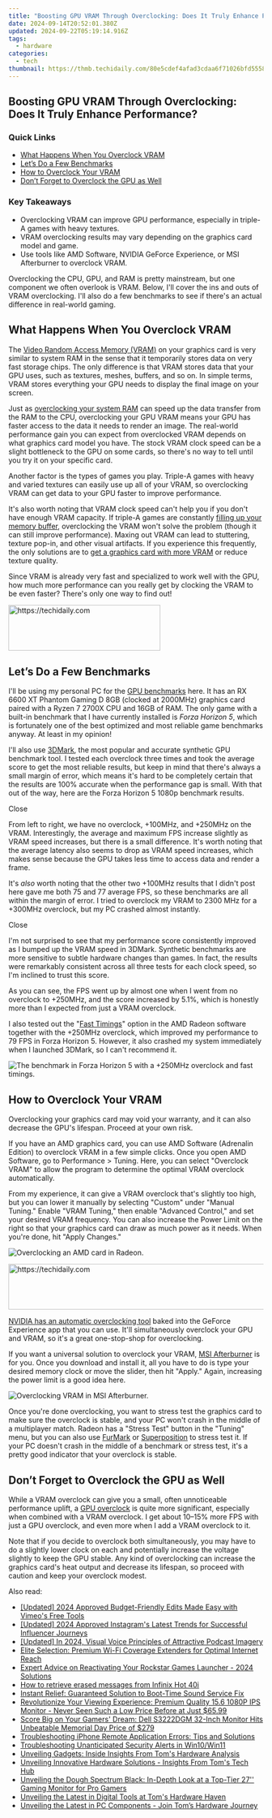 ```yaml
---
title: "Boosting GPU VRAM Through Overclocking: Does It Truly Enhance Performance?"
date: 2024-09-14T20:52:01.380Z
updated: 2024-09-22T05:19:14.916Z
tags:
  - hardware
categories:
  - tech
thumbnail: https://thmb.techidaily.com/80e5cdef4afad3cdaa6f71026bfd555865de3d18de62989f967049cc703431b5.jpg
---
```


## Boosting GPU VRAM Through Overclocking: Does It Truly Enhance Performance?

### Quick Links

* [What Happens When You Overclock VRAM](https://sim-unlock.techidaily.com/in-2024-what-does-enter-puk-code-mean-and-why-did-the-sim-get-puk-blocked-on-samsung-galaxy-s23-fe-device-by-drfone-android/)
* [Let’s Do a Few Benchmarks](https://youtube-webster.techidaily.com/024-approved-fundamental-equipment-for-channel-foundations/)
* [How to Overclock Your VRAM](https://facebook-clips.techidaily.com/instagrams-best-practices-for-video-posts/)
* [Don’t Forget to Overclock the GPU as Well](https://youtube-web.techidaily.com/outube-to-igtv-conversion-pro-tips-revealed/)

### Key Takeaways

* Overclocking VRAM can improve GPU performance, especially in triple-A games with heavy textures.
* VRAM overclocking results may vary depending on the graphics card model and game.
* Use tools like AMD Software, NVIDIA GeForce Experience, or MSI Afterburner to overclock VRAM.

 Overclocking the CPU, GPU, and RAM is pretty mainstream, but one component we often overlook is VRAM. Below, I'll cover the ins and outs of VRAM overclocking. I'll also do a few benchmarks to see if there's an actual difference in real-world gaming.

##  What Happens When You Overclock VRAM

 The [Video Random Access Memory (VRAM)](http://www.howtogeek.com/781787/what-is-vram/) on your graphics card is very similar to system RAM in the sense that it temporarily stores data on very fast storage chips. The only difference is that VRAM stores data that your GPU uses, such as textures, meshes, buffers, and so on. In simple terms, VRAM stores everything your GPU needs to display the final image on your screen.

 Just as [overclocking your system RAM](https://technical-tips.techidaily.com/the-ultimate-guide-to-syncing-various-bluetooth-sound-systems-with-just-one-gadget/) can speed up the data transfer from the RAM to the CPU, overclocking your GPU VRAM means your GPU has faster access to the data it needs to render an image. The real-world performance gain you can expect from overclocked VRAM depends on what graphics card model you have. The stock VRAM clock speed can be a slight bottleneck to the GPU on some cards, so there's no way to tell until you try it on your specific card.

 Another factor is the types of games you play. Triple-A games with heavy and varied textures can easily use up all of your VRAM, so overclocking VRAM can get data to your GPU faster to improve performance.

 It's also worth noting that VRAM clock speed can't help you if you don't have enough VRAM capacity. If triple-A games are constantly [filling up your memory buffer](https://blog-min.techidaily.com/how-to-downgrade-iphone-12-pro-max-to-an-older-version-drfone-by-drfone-ios-system-repair-ios-system-repair/), overclocking the VRAM won't solve the problem (though it can still improve performance). Maxing out VRAM can lead to stuttering, texture pop-in, and other visual artifacts. If you experience this frequently, the only solutions are to [get a graphics card with more VRAM](https://extra-resources.techidaily.com/master-subtitles-from-srt-with-3-steps/) or reduce texture quality.

 Since VRAM is already very fast and specialized to work well with the GPU, how much more performance can you really get by clocking the VRAM to be even faster? There's only one way to find out!

<!-- affiliate ads begin -->
<a href="https://aligracehair.sjv.io/c/5597632/2135414/19272" target="_top" id="2135414">
  <img src="//a.impactradius-go.com/display-ad/19272-2135414" border="0" alt="https://techidaily.com" width="300" height="90"/>
</a>
<img height="0" width="0" src="https://aligracehair.sjv.io/i/5597632/2135414/19272" style="position:absolute;visibility:hidden;" border="0" />
<!-- affiliate ads end -->

##  Let’s Do a Few Benchmarks

 I'll be using my personal PC for the [GPU benchmarks](https://android-unlock.techidaily.com/how-to-unlock-samsung-galaxy-a34-5g-phone-password-without-factory-reset-by-drfone-android/) here. It has an RX 6600 XT Phantom Gaming D 8GB (clocked at 2000MHz) graphics card paired with a Ryzen 7 2700X CPU and 16GB of RAM. The only game with a built-in benchmark that I have currently installed is _Forza Horizon 5_, which is fortunately one of the best optimized and most reliable game benchmarks anyway. At least in my opinion!

 I'll also use [3DMark](https://www.3dmark.com/), the most popular and accurate synthetic GPU benchmark tool. I tested each overclock three times and took the average score to get the most reliable results, but keep in mind that there's always a small margin of error, which means it's hard to be completely certain that the results are 100% accurate when the performance gap is small. With that out of the way, here are the Forza Horizon 5 1080p benchmark results.

Close 

 From left to right, we have no overclock, +100MHz, and +250MHz on the VRAM. Interestingly, the average and maximum FPS increase slightly as VRAM speed increases, but there is a small difference. It's worth noting that the average latency also seems to drop as VRAM speed increases, which makes sense because the GPU takes less time to access data and render a frame.

 It's _also_ worth noting that the other two +100MHz results that I didn't post here gave me both 75 and 77 average FPS, so these benchmarks are all within the margin of error. I tried to overclock my VRAM to 2300 MHz for a +300MHz overclock, but my PC crashed almost instantly.

Close 

 I'm not surprised to see that my performance score consistently improved as I bumped up the VRAM speed in 3DMark. Synthetic benchmarks are more sensitive to subtle hardware changes than games. In fact, the results were remarkably consistent across all three tests for each clock speed, so I'm inclined to trust this score.

 As you can see, the FPS went up by almost one when I went from no overclock to +250MHz, and the score increased by 5.1%, which is honestly more than I expected from just a VRAM overclock.

 I also tested out the "[Fast Timings](https://gamersnexus.net/gg/3473-amd-gpu-timings-benchmark)" option in the AMD Radeon software together with the +250MHz overclock, which improved my performance to 79 FPS in Forza Horizon 5\. However, it also crashed my system immediately when I launched 3DMark, so I can't recommend it.

![The benchmark in Forza Horizon 5 with a +250MHz overclock and fast timings.](https://static1.howtogeekimages.com/wordpress/wp-content/uploads/2024/07/z250-vram-overclock-fast-timings-crash-on-steel-noma.png) 

##  How to Overclock Your VRAM

 Overclocking your graphics card may void your warranty, and it can also decrease the GPU's lifespan. Proceed at your own risk.

 If you have an AMD graphics card, you can use AMD Software (Adrenalin Edition) to overclock VRAM in a few simple clicks. Once you open AMD Software, go to Performance > Tuning. Here, you can select "Overclock VRAM" to allow the program to determine the optimal VRAM overclock automatically.

 From my experience, it can give a VRAM overclock that's slightly too high, but you can lower it manually by selecting "Custom" under "Manual Tuning." Enable "VRAM Tuning," then enable "Advanced Control," and set your desired VRAM frequency. You can also increase the Power Limit on the right so that your graphics card can draw as much power as it needs. When you're done, hit "Apply Changes."

![Overclocking an AMD card in Radeon.](https://static1.howtogeekimages.com/wordpress/wp-content/uploads/2024/07/2024-07-02_17h17_59.png) 

<!-- affiliate ads begin -->
<a href="https://appsumo.8odi.net/c/5597632/2043662/7443" target="_top" id="2043662">
  <img src="//a.impactradius-go.com/display-ad/7443-2043662" border="0" alt="https://techidaily.com" width="728" height="90"/>
</a>
<img height="0" width="0" src="https://appsumo.8odi.net/i/5597632/2043662/7443" style="position:absolute;visibility:hidden;" border="0" />
<!-- affiliate ads end -->

[NVIDIA has an automatic overclocking tool](https://on-screen-recording.techidaily.com/updated-2024-approved-microvid-recorder-critique-with-alternatives/) baked into the GeForce Experience app that you can use. It'll simultaneously overclock your GPU and VRAM, so it's a great one-stop-shop for overclocking.

 If you want a universal solution to overclock your VRAM, [MSI Afterburner](https://www.msi.com/Landing/afterburner/graphics-cards) is for you. Once you download and install it, all you have to do is type your desired memory clock or move the slider, then hit "Apply." Again, increasing the power limit is a good idea here.

![Overclocking VRAM in MSI Afterburner.](https://static1.howtogeekimages.com/wordpress/wp-content/uploads/2024/07/2024-07-02_17h29_18.png) 

 Once you're done overclocking, you want to stress test the graphics card to make sure the overclock is stable, and your PC won't crash in the middle of a multiplayer match. Radeon has a "Stress Test" button in the "Tuning" menu, but you can also use [FurMark](https://geeks3d.com/furmark/) or [Superposition](https://benchmark.unigine.com/superposition) to stress test it. If your PC doesn't crash in the middle of a benchmark or stress test, it's a pretty good indicator that your overclock is stable.

##  Don’t Forget to Overclock the GPU as Well

 While a VRAM overclock can give you a small, often unnoticeable performance uplift, a [GPU overclock](https://desktop-recording.techidaily.com/new-in-2024-top-5-android-screen-recorders-essential-app-selection/) is quite more significant, especially when combined with a VRAM overclock. I get about 10–15% more FPS with just a GPU overclock, and even more when I add a VRAM overclock to it.

 Note that if you decide to overclock both simultaneously, you may have to do a slightly lower clock on each and potentially increase the voltage slightly to keep the GPU stable. Any kind of overclocking can increase the graphics card's heat output and decrease its lifespan, so proceed with caution and keep your overclock modest.

<ins class="adsbygoogle"
     style="display:block"
     data-ad-format="autorelaxed"
     data-ad-client="ca-pub-7571918770474297"
     data-ad-slot="1223367746"></ins>

<ins class="adsbygoogle"
     style="display:block"
     data-ad-client="ca-pub-7571918770474297"
     data-ad-slot="8358498916"
     data-ad-format="auto"
     data-full-width-responsive="true"></ins>

<span class="atpl-alsoreadstyle">Also read:</span>
<div><ul>
<li><a href="https://vimeo-videos.techidaily.com/updated-2024-approved-budget-friendly-edits-made-easy-with-vimeos-free-tools/"><u>[Updated] 2024 Approved Budget-Friendly Edits Made Easy with Vimeo's Free Tools</u></a></li>
<li><a href="https://instagram-video-recordings.techidaily.com/updated-2024-approved-instagrams-latest-trends-for-successful-influencer-journeys/"><u>[Updated] 2024 Approved Instagram's Latest Trends for Successful Influencer Journeys</u></a></li>
<li><a href="https://fox-boxes.techidaily.com/updated-in-2024-visual-voice-principles-of-attractive-podcast-imagery/"><u>[Updated] In 2024, Visual Voice Principles of Attractive Podcast Imagery</u></a></li>
<li><a href="https://tech-renaissance.techidaily.com/elite-selection-premium-wi-fi-coverage-extenders-for-optimal-internet-reach/"><u>Elite Selection: Premium Wi-Fi Coverage Extenders for Optimal Internet Reach</u></a></li>
<li><a href="https://win-blog.techidaily.com/expert-advice-on-reactivating-your-rockstar-games-launcher-2024-solutions/"><u>Expert Advice on Reactivating Your Rockstar Games Launcher - 2024 Solutions</u></a></li>
<li><a href="https://blog-min.techidaily.com/how-to-retrieve-erased-messages-from-infinix-hot-40i-by-fonelab-android-recover-messages/"><u>How to retrieve erased messages from Infinix Hot 40i</u></a></li>
<li><a href="https://windows11.techidaily.com/instant-relief-guaranteed-solution-to-boot-time-sound-service-fix/"><u>Instant Relief: Guaranteed Solution to Boot-Time Sound Service Fix</u></a></li>
<li><a href="https://hardware-tips.techidaily.com/1723862803448-revolutionize-your-viewing-experience-premium-quality-156-1080p-ips-monitor-never-seen-such-a-low-price-before-at-just-6599/"><u>Revolutionize Your Viewing Experience: Premium Quality 15.6 1080P IPS Monitor - Never Seen Such a Low Price Before at Just $65.99</u></a></li>
<li><a href="https://hardware-tips.techidaily.com/1723862787536-score-big-on-your-gamers-dream-dell-s3222dgm-32-inch-monitor-hits-unbeatable-memorial-day-price-of-279/"><u>Score Big on Your Gamers' Dream: Dell S3222DGM 32-Inch Monitor Hits Unbeatable Memorial Day Price of $279</u></a></li>
<li><a href="https://techtrends.techidaily.com/troubleshooting-iphone-remote-application-errors-tips-and-solutions/"><u>Troubleshooting iPhone Remote Application Errors: Tips and Solutions</u></a></li>
<li><a href="https://win11-tips.techidaily.com/troubleshooting-unanticipated-security-alerts-in-win10win11/"><u>Troubleshooting Unanticipated Security Alerts in Win10/Win11</u></a></li>
<li><a href="https://hardware-tips.techidaily.com/unveiling-gadgets-inside-insights-from-toms-hardware-analysis/"><u>Unveiling Gadgets: Inside Insights From Tom's Hardware Analysis</u></a></li>
<li><a href="https://hardware-tips.techidaily.com/unveiling-innovative-hardware-solutions-insights-from-toms-tech-hub/"><u>Unveiling Innovative Hardware Solutions - Insights From Tom's Tech Hub</u></a></li>
<li><a href="https://hardware-tips.techidaily.com/unveiling-the-dough-spectrum-black-in-depth-look-at-a-top-tier-27-gaming-monitor-for-pro-gamers/"><u>Unveiling the Dough Spectrum Black: In-Depth Look at a Top-Tier 27'' Gaming Monitor for Pro Gamers</u></a></li>
<li><a href="https://hardware-tips.techidaily.com/unveiling-the-latest-in-digital-tools-at-toms-hardware-haven/"><u>Unveiling the Latest in Digital Tools at Tom's Hardware Haven</u></a></li>
<li><a href="https://hardware-tips.techidaily.com/unveiling-the-latest-in-pc-components-join-toms-hardware-journey/"><u>Unveiling the Latest in PC Components - Join Tom’s Hardware Journey</u></a></li>
</ul></div>

